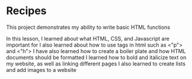 # Recipes

This project demonstrates my ability to write basic HTML functions

In this lesson, I learned about what HTML, CSS, and Javascript are important for
I also learned about how to use tags in html such as <"p"> and <"h">
I have also learned how to create a boiler plate and how HTML documents should be formatted
I learned how to bold and italicize text on my website, as well as linking different pages
I also learned to create lists and add images to a website